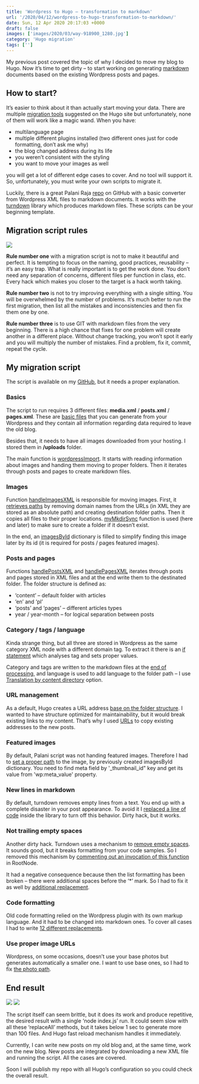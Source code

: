 ```yaml
---
title: 'Wordpress to Hugo – transformation to markdown'
url: '/2020/04/12/wordpress-to-hugo-transformation-to-markdown/'
date: Sun, 12 Apr 2020 20:17:03 +0000
draft: false
images: ['images/2020/03/way-918900_1280.jpg']
category: 'Hugo migration'
tags: ['']
---
```


My previous post covered the topic of why I decided to move my blog to Hugo. Now it’s time to get dirty – to start working on generating [markdown](https://en.wikipedia.org/wiki/Markdown) documents based on the existing Wordpress posts and pages.

## How to start?

It’s easier to think about it than actually start moving your data. There are multiple [migration tools](https://gohugo.io/tools/migrations/) suggested on the Hugo site but unfortunately, none of them will work like a magic wand. When you have:

 *   multilanguage page
 *   multiple different plugins installed (two different ones just for code formatting, don’t ask me why)
 *   the blog changed address during its life
 *   you weren’t consistent with the styling
 *   you want to move your images as well

you will get a lot of different edge cases to cover. And no tool will support it. So, unfortunately, you must write your own scripts to migrate it.

Luckily, there is a great Palani Raja [repo](https://github.com/palaniraja/blog2md) on GitHub with a basic converter from Wordpress XML files to markdown documents. It works with the [turndown](https://github.com/domchristie/turndown) library which produces markdown files. These scripts can be your beginning template.

## Migration script rules

[![](/images/2020/04/internet-rules.jpg)](/images/2020/04/internet-rules.jpg)

**Rule number one** with a migration script is not to make it beautiful and perfect. It is tempting to focus on the naming, good practices, reusability – it’s an easy trap. What is really important is to get the work done. You don’t need any separation of concerns, different files per function in class, etc. Every hack which makes you closer to the target is a hack worth taking.

**Rule number two** is not to try improving everything with a single sitting. You will be overwhelmed by the number of problems. It’s much better to run the first migration, then list all the mistakes and inconsistencies and then fix them one by one.

**Rule number three** is to use GIT with markdown files from the very beginning. There is a high chance that fixes for one problem will create another in a different place. Without change tracking, you won’t spot it early and you will multiply the number of mistakes. Find a problem, fix it, commit, repeat the cycle.

## My migration script

The script is available on my [GitHub](https://gist.github.com/rmaziarka/125cc7dcd99035de971a19dd3c1f46cd), but it needs a proper explanation.

### Basics

The script to run requires 3 different files: **media.xml** / **posts.xml** / **pages.xml**. These are [basic files](https://wordpress.org/support/article/tools-export-screen/) that you can generate from your Wordpress and they contain all information regarding data required to leave the old blog.

Besides that, it needs to have all images downloaded from your hosting. I stored them in **/uploads** folder.

The main function is [wordpressImport](https://gist.github.com/rmaziarka/125cc7dcd99035de971a19dd3c1f46cd#file-wordpress-to-hugo-migrator-js-L44). It starts with reading information about images and handing them moving to proper folders. Then it iterates through posts and pages to create markdown files.

### Images

Function [handleImagesXML](https://gist.github.com/rmaziarka/125cc7dcd99035de971a19dd3c1f46cd#file-wordpress-to-hugo-migrator-js-L83) is responsible for moving images. First, it [retrieves paths](https://gist.github.com/rmaziarka/125cc7dcd99035de971a19dd3c1f46cd#file-wordpress-to-hugo-migrator-js-L63) by removing domain names from the URLs (in XML they are stored as an absolute path) and creating destination folder paths. Then it copies all files to their proper locations. [myMkdirSync](https://gist.github.com/rmaziarka/125cc7dcd99035de971a19dd3c1f46cd#file-wordpress-to-hugo-migrator-js-L29) function is used (here and later) to make sure to create a folder if it doesn’t exist.

In the end, an [imagesById](https://gist.github.com/rmaziarka/125cc7dcd99035de971a19dd3c1f46cd#file-wordpress-to-hugo-migrator-js-L91) dictionary is filled to simplify finding this image later by its id (it is required for posts / pages featured images).

### Posts and pages

Functions [handlePostsXML](https://gist.github.com/rmaziarka/125cc7dcd99035de971a19dd3c1f46cd#file-wordpress-to-hugo-migrator-js-L95) and [handlePagesXML](https://gist.github.com/rmaziarka/125cc7dcd99035de971a19dd3c1f46cd#file-wordpress-to-hugo-migrator-js-L299) iterates through posts and pages stored in XML files and at the end write them to the destinated folder. The folder structure is defined as:

 *   ‘content’ – default folder with articles
 *   ‘en’ and ‘pl’
 *   ‘posts’ and ‘pages’ – different articles types
 *   year / year-month – for logical separation between posts

### Category / tags / language

Kinda strange thing, but all three are stored in Wordpress as the same category XML node with a different domain tag. To extract it there is an [if statement](https://gist.github.com/rmaziarka/125cc7dcd99035de971a19dd3c1f46cd#file-wordpress-to-hugo-migrator-js-L155) which analyses tag and sets proper values.

Category and tags are written to the markdown files at the [end of processing](https://gist.github.com/rmaziarka/125cc7dcd99035de971a19dd3c1f46cd#file-wordpress-to-hugo-migrator-js-L204), and language is used to add language to the folder path – I use [Translation by content directory](https://gohugo.io/content-management/multilingual/#translation-by-content-directory) option.

### URL management

As a default, Hugo creates a URL address [base on the folder structure](https://gohugo.io/content-management/urls/). I wanted to have structure optimized for maintainability, but it would break existing links to my content. That’s why I used [URLs](https://gist.github.com/rmaziarka/125cc7dcd99035de971a19dd3c1f46cd#file-wordpress-to-hugo-migrator-js-L130) to copy existing addresses to the new posts.

### Featured images

By default, Palani script was not handing featured images. Therefore I had to [set a proper path](https://gist.github.com/rmaziarka/125cc7dcd99035de971a19dd3c1f46cd#file-wordpress-to-hugo-migrator-js-L169) to the image, by previously created imagesById dictionary. You need to find meta field by '_thumbnail_id" key and get its value from 'wp:meta_value' property.

### New lines in markdown

By default, turndown removes empty lines from a text. You end up with a complete disaster in your post appearance. To avoid it I [replaced a line of code](https://github.com/domchristie/turndown/issues/264#issuecomment-511063718) inside the library to turn off this behavior. Dirty hack, but it works.

### Not trailing empty spaces

Another dirty hack. Turndown uses a mechanism to [remove empty spaces](https://github.com/domchristie/turndown/blob/master/src/collapse-whitespace.js). It sounds good, but it breaks formatting from your code samples. So I removed this mechanism by [commenting out an invocation of this function](https://github.com/domchristie/turndown/blob/master/src/root-node.js#L19) in RootNode.

It had a negative consequence because then the list formatting has been broken – there were additional spaces before the ‘\*’ mark. So I had to fix it as well by [additional replacement](https://gist.github.com/rmaziarka/125cc7dcd99035de971a19dd3c1f46cd#file-wordpress-to-hugo-migrator-js-L261).

### Code formatting

Old code formatting relied on the Wordpress plugin with its own markup language. And it had to be changed into markdown ones. To cover all cases I had to write [12 different replacements](https://gist.github.com/rmaziarka/125cc7dcd99035de971a19dd3c1f46cd#file-wordpress-to-hugo-migrator-js-L239).

### Use proper image URLs

Wordpress, on some occasions, doesn’t use your base photos but generates automatically a smaller one. I want to use base ones, so I had to fix [the photo path](https://gist.github.com/rmaziarka/125cc7dcd99035de971a19dd3c1f46cd#file-wordpress-to-hugo-migrator-js-L288).

## End result

[![](/images/2020/04/hugo-files-1.jpg)](/images/2020/04/hugo-files-1.jpg) [![](/images/2020/04/hugo-files-2.jpg)](/images/2020/04/hugo-files-2.jpg)

The script itself can seem brittle, but it does its work and produce repetitive, the desired result with a single ‘node index.js’ run. It could seem slow with all these ‘replaceAll’ methods, but it takes below 1 sec to generate more than 100 files. And Hugo fast reload mechanism handles it immediately.

Currently, I can write new posts on my old blog and, at the same time, work on the new blog. New posts are integrated by downloading a new XML file and running the script. All the cases are covered.

Soon I will publish my repo with all Hugo’s configuration so you could check the overall result.